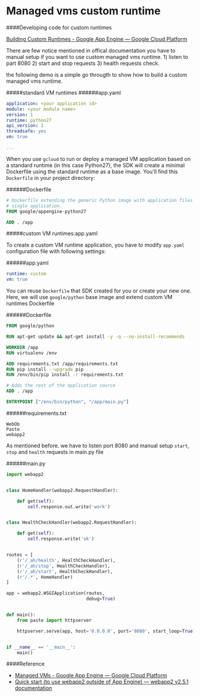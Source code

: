Managed vms custom runtime
==========================

####Developing code for custom runtimes

[Building Custom Runtimes - Google App Engine — Google Cloud Platform](https://cloud.google.com/appengine/docs/managed-vms/custom-runtimes)

There are few notice mentioned in offical documentation you have to manual setup if you want to use custom managed vms runtime. 1) listen to part 8080 2) start and stop requests 3) health requests check.

the following demo is a simple go througth to show how to build a custom managed vms runtime.

#####standard VM runtimes
######app.yaml
```yaml
application: <your application id>
module: <your module name>
version: 1
runtime: python27
api_version: 1
threadsafe: yes
vm: true

...
```

When you use `gcloud` to run or deploy a managed VM application based on a standard runtime (in this case Python27), the SDK will create a minimal Dockerfile using the standard runtime as a base image. You'll find this `Dockerfile` in your project directory:

######Dockerfile
```dockerfile
# Dockerfile extending the generic Python image with application files for a
# single application.
FROM google/appengine-python27

ADD . /app
```

#####custom VM runtimes:app.yaml

To create a custom VM runtime application, you have to modify `app.yaml` configuration file with following settings:

######app.yaml
```yaml
runtime: custom
vm: true
```

You can reuse `Dockerfile` that SDK created for you or create your new one. Here, we will use `google/python` base image and extend custom VM runtimes Dockerfile


######Dockerfile
```dockerfile
FROM google/python

RUN apt-get update && apt-get install -y -q --no-install-recommends

WORKDIR /app
RUN virtualenv /env

ADD requirements.txt /app/requirements.txt
RUN pip install --upgrade pip
RUN /env/bin/pip install -r requirements.txt

# Adds the rest of the application source
ADD . /app

ENTRYPOINT ["/env/bin/python", "/app/main.py"]
```
######requirements.txt
```text
WebOb
Paste
webapp2
```

As mentioned before. we have to listen port 8080 and manual setup `start`, `stop` and `health` requests in main.py file

######main.py
```python
import webapp2


class HomeHandler(webapp2.RequestHandler):

    def get(self):
        self.response.out.write('work')


class HealthCheckHandler(webapp2.RequestHandler):

    def get(self):
        self.response.write('ok')


routes = [
    (r'/_ah/health', HealthCheckHandler),
    (r'/_ah/stop', HealthCheckHandler),
    (r'/_ah/start', HealthCheckHandler),
    (r'/.*', HomeHandler)
]

app = webapp2.WSGIApplication(routes,
                              debug=True)


def main():
    from paste import httpserver

    httpserver.serve(app, host='0.0.0.0', port='8080', start_loop=True)


if __name__ == '__main__':
    main()
```


####Reference

- [Managed VMs - Google App Engine — Google Cloud Platform](https://cloud.google.com/appengine/docs/managed-vms/)
- [Quick start (to use webapp2 outside of App Engine) — webapp2 v2.5.1 documentation](https://webapp-improved.appspot.com/tutorials/quickstart.nogae.html)

